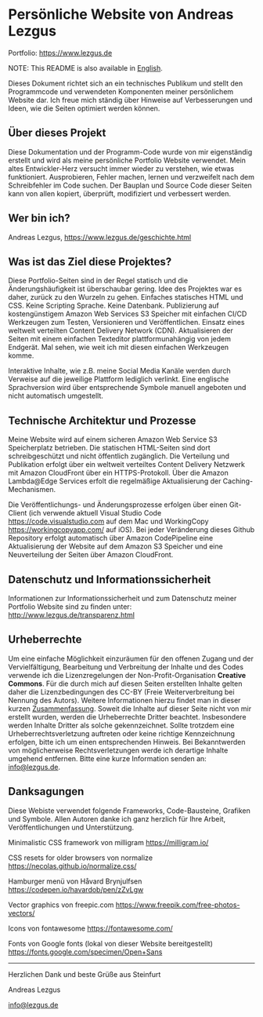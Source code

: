 # Persönliche Website von Andreas Lezgus
Portfolio: https://www.lezgus.de

NOTE: This README is also available in <a href=https://github.com/AndreasLezgus/Website/blob/master/README_EN.md>English</a>.

Dieses Dokument richtet sich an ein technisches Publikum und stellt den Programmcode und verwendeten Komponenten meiner persönlichem Website dar. Ich freue mich ständig über Hinweise auf Verbesserungen und Ideen, wie die Seiten optimiert werden können.


## Über dieses Projekt
Diese Dokumentation und der Programm-Code wurde von mir eigenständig erstellt und wird als meine persönliche Portfolio Website verwendet. Mein altes Entwickler-Herz versucht immer wieder zu verstehen, wie etwas funktioniert. Ausprobieren, Fehler machen, lernen und verzweifelt nach dem Schreibfehler im Code suchen. Der Bauplan und Source Code dieser Seiten kann von allen kopiert, überprüft, modifiziert und verbessert werden.


## Wer bin ich?
Andreas Lezgus, https://www.lezgus.de/geschichte.html


## Was ist das Ziel diese Projektes?
Diese Portfolio-Seiten sind in der Regel statisch und die Änderungshäufigkeit ist überschaubar gering. Idee des Projektes war es daher, zurück zu den Wurzeln zu gehen. Einfaches statisches HTML und CSS. Keine Scripting Sprache. Keine Datenbank.
Publizierung auf kostengünstigem Amazon Web Services S3 Speicher mit einfachen CI/CD Werkzeugen zum Testen, Versionieren und Veröffentlichen. Einsatz eines weltweit verteilten Content Delivery Network (CDN). Aktualisieren der Seiten mit einem einfachen Texteditor plattformunahängig von jedem Endgerät. Mal sehen, wie weit ich mit diesen einfachen Werkzeugen komme.

Interaktive Inhalte, wie z.B. meine Social Media Kanäle werden durch Verweise auf die jeweilige Plattform lediglich verlinkt. Eine englische Sprachversion wird über entsprechende Symbole manuell angeboten und nicht automatisch umgestellt.


## Technische Architektur und Prozesse
Meine Website wird auf einem sicheren Amazon Web Service S3 Speicherplatz betrieben. Die statischen HTML-Seiten sind dort schreibgeschützt und nicht öffentlich zugänglich. Die Verteilung und Publikation erfolgt über ein weltweit verteiltes Content Delivery Netzwerk mit Amazon CloudFront über ein HTTPS-Protokoll. Über die Amazon Lambda@Edge Services erfolt die regelmäßige Aktualisierung der Caching-Mechanismen. 

Die Veröffentlichungs- und Änderungsprozesse erfolgen über einen Git-Client (ich verwende aktuell Visual Studio Code https://code.visualstudio.com auf dem Mac und WorkingCopy https://workingcopyapp.com/ auf iOS). Bei jeder Veränderung dieses Github Repository erfolgt automatisch über Amazon CodePipeline eine Aktualisierung der Website auf dem Amazon S3 Speicher und eine Neuverteilung der Seiten über Amazon CloudFront.


## Datenschutz und Informationssicherheit
Informationen zur Informationssicherheit und zum Datenschutz meiner Portfolio Website sind zu finden unter:
http://www.lezgus.de/transparenz.html


## Urheberrechte
Um eine einfache Möglichkeit einzuräumen für den offenen Zugang und der Vervielfältigung, Bearbeitung und Verbreitung der Inhalte und des Codes verwende ich die Lizenzregelungen der Non-Profit-Organisation <b>Creative Commons</b>. Für die durch mich auf diesen Seiten erstellten Inhalte gelten daher die Lizenzbedingungen des CC-BY (Freie Weiterverbreitung bei Nennung des Autors). Weitere Informationen hierzu findet man in dieser kurzen <a href='https://creativecommons.org/licenses/by/4.0/deed.de'>Zusammenfassung</a>. Soweit die Inhalte auf dieser Seite nicht von mir erstellt wurden, werden die Urheberrechte Dritter beachtet. Insbesondere werden Inhalte Dritter als solche gekennzeichnet. Sollte trotzdem eine Urheberrechtsverletzung auftreten oder keine richtige Kennzeichnung erfolgen, bitte ich um einen entsprechenden Hinweis. Bei Bekanntwerden von möglicherweise Rechtsverletzungen werde ich derartige Inhalte umgehend entfernen. Bitte eine kurze Information senden an: <a href=mailto:info@lezgus.de>info@lezgus.de</a>.


## Danksagungen
Diese Webiste verwendet folgende Frameworks, Code-Bausteine, Grafiken und Symbole.
Allen Autoren danke ich ganz herzlich für Ihre Arbeit, Veröffentlichungen und Unterstützung.

Minimalistic CSS framework von milligram
https://milligram.io/

CSS resets for older browsers von normalize
https://necolas.github.io/normalize.css/

Hamburger menü von Håvard Brynjulfsen
https://codepen.io/havardob/pen/zZvLgw

Vector graphics von freepic.com
https://www.freepik.com/free-photos-vectors/

Icons von fontawesome
https://fontawesome.com/

Fonts von Google fonts (lokal von dieser Website bereitgestellt)
https://fonts.google.com/specimen/Open+Sans


---

Herzlichen Dank und beste Grüße aus Steinfurt

Andreas Lezgus

info@lezgus.de
